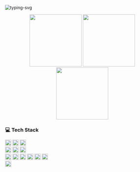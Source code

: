 <p>
   <img src="https://readme-typing-svg.demolab.com?font=Ms+Madi&size=25&duration=6000&pause=1000&color=0E6228&vCenter=true&width=435&lines=Spend+your+life+in+your+own+way" alt="typing-svg">
</p>

<div align="center">
<span>  </span>
<img height="170px" src="https://github-readme-stats.vercel.app/api?username=LeviDean&theme=vue" /><span>  </span><img height="170px" src="https://github-readme-stats.vercel.app/api/top-langs/?username=LeviDean&layout=compact&langs_count=8" />
<span>  </span>
</div>

<div align="center">
    <img  height="170px" src="https://github-readme-streak-stats.herokuapp.com/?user=LeviDean" />
</div>

<!-- 
<div align="center">
    <img height="200px" src="https://activity-graph.herokuapp.com/graph?username=LeviDean&theme=minimal" />
</div> -->



### 💻 Tech Stack
<div>
<img height="20" src="https://img.shields.io/badge/Python-000000?style=flat-squar&logo=python&logoColor=3776AB&color=A2D4FE">
<img height="20" src="https://img.shields.io/badge/Rust-000000?style=flat-squar&logo=rust&logoColor=000000&color=CECECE">
<img height="20" src="https://img.shields.io/badge/TypeScript-000000?style=flat-squar&logo=TypeScript&logoColor=3178C6&color=B1C8E1">
<br/>
<img height="20" src="https://img.shields.io/badge/Linux-000000?style=flat-squar&logo=Linux&logoColor=FBBF0D&color=FFF5D7">
<img height="20" src="https://img.shields.io/badge/Mac-000000?style=flat-squar&logo=MacOs&logoColor=000000&color=EFEFEF">
<img height="20" src="https://img.shields.io/badge/Windows-000000?style=flat-squar&logo=Windows&logoColor=0078D6&color=AFD8F9">
<br/>
<img height="20" src="https://img.shields.io/badge/Pytorch-000000?style=flat-squar&logo=pytorch&logoColor=EE4C2C&color=FFE17B">
<img height="20" src="https://img.shields.io/badge/PyG-000000?style=flat-squar&logo=PyG&logoColor=3C2179&color=CEDDFF">
<img height="20" src="https://img.shields.io/badge/Numpy-000000?style=flat-squar&logo=Numpy&logoColor=013243&color=7BA6F3">
<img height="20" src="https://img.shields.io/badge/spaCy-000000?style=flat-squar&logo=spaCy&logoColor=09A3D5&color=9ADFF5">
<img height="20" src="https://img.shields.io/badge/Lightning-000000?style=flat-squar&logo=PyTorch Lightning&logoColor=792EE5&color=C39BFC">
<img height="20" src="https://img.shields.io/badge/Neo4j-000000?style=flat-squar&logo=Neo4j&logoColor=008CC1&color=CDF1FF">
<br/>
<img height="20" src="https://img.shields.io/badge/Substrate-000000?style=flat-squar&logo=Parity Substrate&logoColor=282828&color=E1E1E1">
</div>
